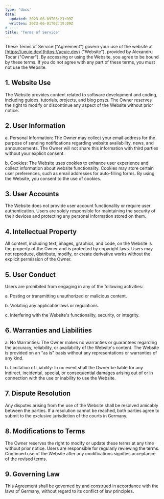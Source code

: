 ```yaml
---
type: 'docs'
date:
  updated: 2023-06-09T05:21:09Z
  written: 2023-06-01T02:19:09Z
# ----
title: 'Terms of Service'
---
```


These Terms of Service ("Agreement") govern your use of the website at [https://ueuie.dev](https://ueuie.dev) ("Website"), provided by Alexandru Tocar ("Owner"). By accessing or using the Website, you agree to be bound by these terms. If you do not agree with any part of these terms, you must not use the Website.

## 1. Website Use

The Website provides content related to software development and coding, including guides, tutorials, projects, and blog posts. The Owner reserves the right to modify or discontinue any aspect of the Website without prior notice.

## 2. User Information

a. Personal Information: The Owner may collect your email address for the purpose of sending notifications regarding website availability, news, and announcements. The Owner will not share this information with third parties without your explicit consent.

b. Cookies: The Website uses cookies to enhance user experience and collect information about website functionality. Cookies may store certain user preferences, such as email addresses for auto-filling forms. By using the Website, you consent to the use of cookies.

## 3. User Accounts

The Website does not provide user account functionality or require user authentication. Users are solely responsible for maintaining the security of their devices and protecting any personal information stored on them.

## 4. Intellectual Property

All content, including text, images, graphics, and code, on the Website is the property of the Owner and is protected by copyright laws. Users may not reproduce, distribute, modify, or create derivative works without the explicit permission of the Owner.

## 5. User Conduct

Users are prohibited from engaging in any of the following activities:

a. Posting or transmitting unauthorized or malicious content.

b. Violating any applicable laws or regulations.

c. Interfering with the Website's functionality, security, or integrity.

## 6. Warranties and Liabilities

a. No Warranties: The Owner makes no warranties or guarantees regarding the accuracy, reliability, or availability of the Website's content. The Website is provided on an "as is" basis without any representations or warranties of any kind.

b. Limitation of Liability: In no event shall the Owner be liable for any indirect, incidental, special, or consequential damages arising out of or in connection with the use or inability to use the Website.

## 7. Dispute Resolution

Any disputes arising from the use of the Website shall be resolved amicably between the parties. If a resolution cannot be reached, both parties agree to submit to the exclusive jurisdiction of the courts in Germany.

## 8. Modifications to Terms

The Owner reserves the right to modify or update these terms at any time without prior notice. Users are responsible for regularly reviewing the terms. Continued use of the Website after any modifications signifies acceptance of the revised terms.

## 9. Governing Law

This Agreement shall be governed by and construed in accordance with the laws of Germany, without regard to its conflict of law principles.
